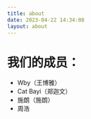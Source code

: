 ```yaml
---
title: about
date: 2023-04-22 14:34:08
layout: about
---
```

# 我们的成员：
- Wby（王博雅）
- Cat Bayi（郑迦文）
- 施朗（施朗）
- 周浩